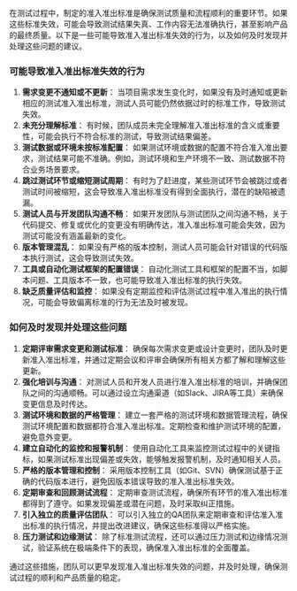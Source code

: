 在测试过程中，制定的准入准出标准是确保测试质量和流程顺利的重要环节。如果这些标准失效，可能会导致测试结果失真、工作内容无法准确执行，甚至影响产品的最终质量。以下是一些可能导致准入准出标准失效的行为，以及如何及时发现并处理这些问题的建议。

### 可能导致准入准出标准失效的行为

1. **需求变更不通知或不更新**： 当项目需求发生变化时，如果没有及时通知或更新相应的测试准入准出标准，测试人员可能仍然依据过时的标准工作，导致测试失效。
2. **未充分理解标准**： 有时候，团队成员未完全理解准入准出标准的含义或重要性，可能会执行不符合标准的测试，导致测试结果偏差。
3. **测试数据或环境未按标准配置**： 如果测试环境或数据的配置不符合准入准出要求，测试结果可能不准确。例如，测试环境和生产环境不一致、测试数据不符合业务场景要求。
4. **跳过测试环节或缩短测试周期**： 有时为了赶进度，某些测试环节会被跳过或者测试时间被缩短，这会导致准入准出标准没有得到全面执行，潜在的缺陷被遗漏。
5. **测试人员与开发团队沟通不畅**： 如果开发团队与测试团队之间沟通不畅，关于代码提交、修复或优化的变更没有明确传达，准入准出标准可能会失效，因为测试可能没有涵盖最新的变化。
6. **版本管理混乱**： 如果没有严格的版本控制，测试人员可能会针对错误的代码版本执行测试，这会导致测试失效。
7. **工具或自动化测试框架的配置错误**： 自动化测试工具和框架的配置不当，如脚本问题、工具版本不一致，也可能导致准入准出标准的执行失效。
8. **缺乏质量评估和监控**： 如果没有定期监控和评估测试过程中准入准出的执行情况，可能会导致偏离标准的行为无法及时被发现。

### 如何及时发现并处理这些问题

1. **定期评审需求变更和测试标准**： 确保每次需求变更或设计变更时，团队及时更新准入准出标准，并通过定期会议和评审会确保所有相关方都了解和理解这些更新。
2. **强化培训与沟通**： 对测试人员和开发人员进行准入准出标准的培训，并确保团队之间的沟通顺畅。可以通过设立沟通渠道（如Slack、JIRA等工具）来确保变更信息及时传达。
3. **测试环境和数据的严格管理**： 建立一套严格的测试环境和数据管理流程，确保测试环境配置和数据都符合准入准出标准。定期检查和维护测试环境的配置，避免意外变更。
4. **建立自动化的监控和报警机制**： 使用自动化工具来监控测试过程中的关键指标，如果测试标准出现偏差或失效，能够触发报警机制，及时通知相关人员。
5. **严格的版本管理和控制**： 采用版本控制工具（如Git、SVN）确保测试基于正确的代码版本进行，避免因版本错误导致的准入准出标准失效。
6. **定期审查和回顾测试流程**： 定期审查测试流程，确保所有环节的准入准出标准都得到了遵守。如果发现偏差或潜在问题，及时采取纠正措施。
7. **引入独立的质量评估团队**： 可以引入独立的QA团队来定期审查和评估准入准出标准的执行情况，并提出改进建议，确保这些标准得以严格实施。
8. **压力测试和边缘测试**： 除了标准测试流程，还可以通过压力测试和边缘情况测试，验证系统在极端条件下的表现，确保准入准出标准的全面覆盖。

通过这些措施，团队可以更早发现准入准出标准失效的问题，并及时处理，确保测试过程的顺利和产品质量的稳定。